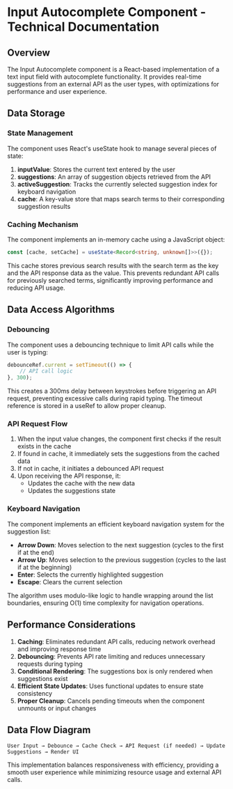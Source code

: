 # Input Autocomplete Component - Technical Documentation

## Overview
The Input Autocomplete component is a React-based implementation of a text input field with autocomplete functionality. It provides real-time suggestions from an external API as the user types, with optimizations for performance and user experience.

## Data Storage

### State Management
The component uses React's useState hook to manage several pieces of state:

1. **inputValue**: Stores the current text entered by the user
2. **suggestions**: An array of suggestion objects retrieved from the API
3. **activeSuggestion**: Tracks the currently selected suggestion index for keyboard navigation
4. **cache**: A key-value store that maps search terms to their corresponding suggestion results

### Caching Mechanism
The component implements an in-memory cache using a JavaScript object:
```typescript
const [cache, setCache] = useState<Record<string, unknown[]>>({});
```

This cache stores previous search results with the search term as the key and the API response data as the value. This prevents redundant API calls for previously searched terms, significantly improving performance and reducing API usage.

## Data Access Algorithms

### Debouncing
The component uses a debouncing technique to limit API calls while the user is typing:
```typescript
debounceRef.current = setTimeout(() => {
    // API call logic
}, 300);
```

This creates a 300ms delay between keystrokes before triggering an API request, preventing excessive calls during rapid typing. The timeout reference is stored in a useRef to allow proper cleanup.

### API Request Flow
1. When the input value changes, the component first checks if the result exists in the cache
2. If found in cache, it immediately sets the suggestions from the cached data
3. If not in cache, it initiates a debounced API request
4. Upon receiving the API response, it:
   - Updates the cache with the new data
   - Updates the suggestions state

### Keyboard Navigation
The component implements an efficient keyboard navigation system for the suggestion list:
- **Arrow Down**: Moves selection to the next suggestion (cycles to the first if at the end)
- **Arrow Up**: Moves selection to the previous suggestion (cycles to the last if at the beginning)
- **Enter**: Selects the currently highlighted suggestion
- **Escape**: Clears the current selection

The algorithm uses modulo-like logic to handle wrapping around the list boundaries, ensuring O(1) time complexity for navigation operations.

## Performance Considerations

1. **Caching**: Eliminates redundant API calls, reducing network overhead and improving response time
2. **Debouncing**: Prevents API rate limiting and reduces unnecessary requests during typing
3. **Conditional Rendering**: The suggestions box is only rendered when suggestions exist
4. **Efficient State Updates**: Uses functional updates to ensure state consistency
5. **Proper Cleanup**: Cancels pending timeouts when the component unmounts or input changes

## Data Flow Diagram
```
User Input → Debounce → Cache Check → API Request (if needed) → Update Suggestions → Render UI
```

This implementation balances responsiveness with efficiency, providing a smooth user experience while minimizing resource usage and external API calls.
